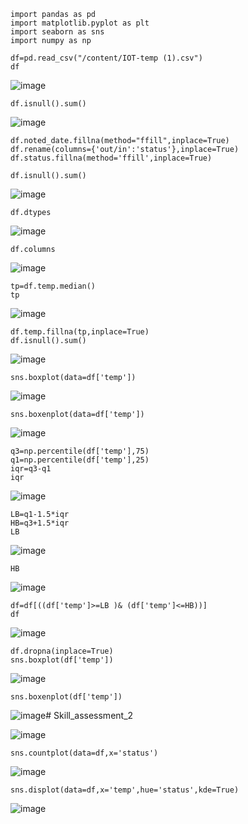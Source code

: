
```
import pandas as pd
import matplotlib.pyplot as plt
import seaborn as sns
import numpy as np

df=pd.read_csv("/content/IOT-temp (1).csv")
df
```
![image](https://github.com/user-attachments/assets/046eba4b-2c55-4808-8bd2-e86bcac06af3)
```
df.isnull().sum()
```
![image](https://github.com/user-attachments/assets/d1419561-4cb0-4417-80bf-3ea054f8e678)

```
df.noted_date.fillna(method="ffill",inplace=True)
df.rename(columns={'out/in':'status'},inplace=True)
df.status.fillna(method='ffill',inplace=True)
```
```
df.isnull().sum()
```
![image](https://github.com/user-attachments/assets/3557b781-ec77-4cde-adc6-c8b63ab0594e)
```
df.dtypes
```
![image](https://github.com/user-attachments/assets/45d0c1e1-68eb-4e4f-a84a-8ba789d27066)
```
df.columns
```
![image](https://github.com/user-attachments/assets/7df5c0dc-a007-4ccc-b2ef-8cd3b3b883df)
```
tp=df.temp.median()
tp
```
![image](https://github.com/user-attachments/assets/bee1f288-4bd7-4e8c-b575-c31d0801fab1)
```
df.temp.fillna(tp,inplace=True)
df.isnull().sum()
```
![image](https://github.com/user-attachments/assets/fa9be345-e130-4f35-9966-5bc5df339524)
```
sns.boxplot(data=df['temp'])
```
![image](https://github.com/user-attachments/assets/4bd7583d-d002-451c-9ef4-397814fb0564)
```
sns.boxenplot(data=df['temp'])
```
![image](https://github.com/user-attachments/assets/5dbfb5c0-0dea-488e-b819-6e799d4c8565)
```
q3=np.percentile(df['temp'],75)
q1=np.percentile(df['temp'],25)
iqr=q3-q1
iqr
```
![image](https://github.com/user-attachments/assets/c8b33130-a916-405e-a450-89eb8baf4e78)
```
LB=q1-1.5*iqr
HB=q3+1.5*iqr
LB
```
![image](https://github.com/user-attachments/assets/a24774c0-ea81-44fe-a49b-8b4a315b88ba)
```
HB
```
![image](https://github.com/user-attachments/assets/9d382305-008b-4f6e-a131-4af3a41dbb9e)

```
df=df[((df['temp']>=LB )& (df['temp']<=HB))]
df
```
![image](https://github.com/user-attachments/assets/dd9a4d64-1848-47ae-8874-35ca63e2e263)
```
df.dropna(inplace=True)
sns.boxplot(df['temp'])
```
![image](https://github.com/user-attachments/assets/e2736ba7-f548-41d1-9e19-0aaaec5f86a4)
```
sns.boxenplot(df['temp'])
```
![image](https://github.com/user-attachments/assets/10e96f71-8d01-48d0-9c62-4b003907d2b8)# Skill_assessment_2

![image](https://github.com/user-attachments/assets/b2e4085e-5e5f-415b-b228-2b7e608340c4)
```
sns.countplot(data=df,x='status')
```
![image](https://github.com/user-attachments/assets/fa79aacc-b0c1-4f4e-9a1c-aa7bf2d1fa77)
```
sns.displot(data=df,x='temp',hue='status',kde=True)
```
![image](https://github.com/user-attachments/assets/b93d4bd0-959a-4ae4-9ada-bbfb210a1a35)





